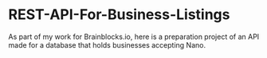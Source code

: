 # REST-API-For-Business-Listings
As part of my work for Brainblocks.io, here is a preparation project of an API made for a database that holds businesses accepting Nano.
